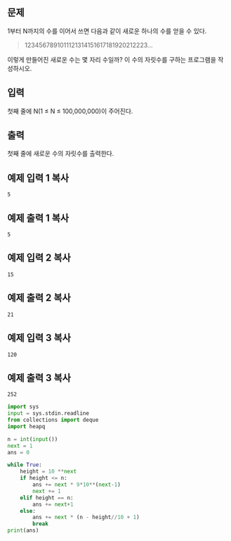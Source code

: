 ## 문제

1부터 N까지의 수를 이어서 쓰면 다음과 같이 새로운 하나의 수를 얻을 수 있다.

> 1234567891011121314151617181920212223...

이렇게 만들어진 새로운 수는 몇 자리 수일까? 이 수의 자릿수를 구하는 프로그램을 작성하시오.

## 입력

첫째 줄에 N(1 ≤ N ≤ 100,000,000)이 주어진다.

## 출력

첫째 줄에 새로운 수의 자릿수를 출력한다.

## 예제 입력 1 복사

```
5
```

## 예제 출력 1 복사

```
5
```

## 예제 입력 2 복사

```
15
```

## 예제 출력 2 복사

```
21
```

## 예제 입력 3 복사

```
120
```

## 예제 출력 3 복사

```
252
```


```python
import sys
input = sys.stdin.readline
from collections import deque
import heapq

n = int(input())
next = 1
ans = 0

while True:
    height = 10 **next
    if height <= n:
        ans += next * 9*10**(next-1)
        next += 1
    elif height == n:
        ans += next+1
    else:
        ans += next * (n - height//10 + 1)
        break
print(ans)
```
